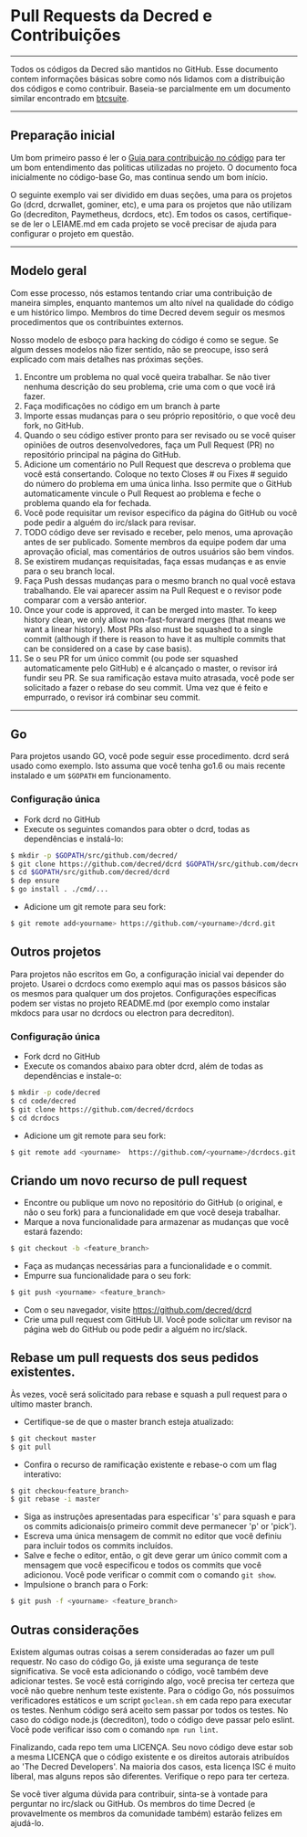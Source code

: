 # Pull Requests da Decred e Contribuições

---

Todos os códigos da Decred são mantidos no GitHub. Esse documento contem informações básicas sobre como nós lidamos com a distribuição dos códigos e como contribuir. Baseia-se parcialmente em um documento similar encontrado em  [btcsuite](https://github.com/btcsuite).

---

## Preparação inicial

Um bom primeiro passo é ler o [Guia para contribuição no código](https://github.com/decred/dcrd/blob/master/docs/code_contribution_guidelines.md) para ter um bom entendimento das politicas utilizadas no projeto. O documento foca inicialmente no código-base Go, mas continua sendo um bom início.

O seguinte exemplo vai ser dividido em duas seções, uma para os projetos Go (dcrd, dcrwallet, gominer, etc), e uma para os projetos que não utilizam Go (decrediton, Paymetheus, dcrdocs, etc). Em todos os casos, certifique-se de ler o LEIAME.md em cada projeto se você precisar de ajuda para configurar o projeto em questão.

---

## Modelo geral

Com esse processo, nós estamos tentando criar uma contribuição de maneira simples, enquanto mantemos um alto nível na qualidade do código e um histórico limpo. Membros do time Decred devem seguir os mesmos procedimentos que os contribuintes externos.

Nosso modelo de esboço para hacking do código é como se segue. Se algum desses modelos não fizer sentido, não se preocupe, isso será explicado com mais detalhes nas próximas seções.

1. Encontre um problema no qual você queira trabalhar. Se não tiver nenhuma descrição do seu problema, crie uma com o que você irá fazer.
1. Faça modificações no código em um branch à parte
1. Importe essas mudanças para o seu próprio repositório, o que você deu fork, no GitHub.
1. Quando o seu código estiver pronto para ser revisado ou se você quiser opiniões de outros desenvolvedores, faça um Pull Request (PR) no repositório principal na página do GitHub.
1. Adicione um comentário no Pull Request que descreva o problema que você está consertando. Coloque no texto Closes # ou Fixes # seguido do número do problema em uma única linha. Isso permite que o GitHub automaticamente vincule o Pull Request ao problema e feche o problema quando ela for fechada.
1. Você pode requisitar um revisor especifico da página do GitHub ou você pode pedir a alguém do irc/slack para revisar.
1. TODO código deve ser revisado e receber, pelo menos, uma aprovação antes de ser publicado. Somente membros da equipe podem dar uma aprovação oficial, mas comentários de outros usuários são bem vindos.
1. Se existirem mudanças requisitadas, faça essas mudanças e as envie para o seu branch local.
1. Faça Push dessas mudanças para o mesmo branch no qual você estava trabalhando. Ele vai aparecer assim na Pull Request e o revisor pode comparar com a versão anterior.
1. Once your code is approved, it can be merged into master.  To keep history clean, we only allow non-fast-forward merges (that means we want a linear history).  Most PRs also must be squashed to a single commit (although if there is reason to have it as multiple commits that can be considered on a case by case basis).
1. Se o seu PR for um único commit (ou pode ser squashed automaticamente pelo GitHub) e é  alcançado o master, o revisor irá fundir seu PR. Se sua ramificação estava muito atrasada, você pode ser solicitado a fazer o rebase do seu commit. Uma vez que é feito e empurrado, o revisor irá combinar seu commit.

---

## Go

Para projetos usando GO, você pode seguir esse procedimento. dcrd será usado como exemplo. Isto assuma que você tenha go1.6 ou mais recente instalado e um `$GOPATH` em funcionamento.

### Configuração única
- Fork dcrd no GitHub
- Execute os seguintes comandos para obter o dcrd, todas as dependências e instalá-lo:

```bash
$ mkdir -p $GOPATH/src/github.com/decred/
$ git clone https://github.com/decred/dcrd $GOPATH/src/github.com/decred/dcrd
$ cd $GOPATH/src/github.com/decred/dcrd
$ dep ensure
$ go install . ./cmd/...
```

- Adicione um git remote para seu fork:

```bash
$ git remote add<yourname> https://github.com/<yourname>/dcrd.git
```

## Outros projetos

Para projetos não escritos em Go, a configuração inicial vai depender do projeto. Usarei o dcrdocs como exemplo aqui mas os passos básicos são os mesmos para qualquer um dos projetos. Configurações específicas podem ser vistas no projeto README.md (por exemplo como instalar mkdocs para usar no dcrdocs ou electron para decrediton).

### Configuração única
- Fork dcrd no GitHub
- Execute os comandos abaixo para obter dcrd, além de todas as dependências e instale-o:

```bash
$ mkdir -p code/decred
$ cd code/decred
$ git clone https://github.com/decred/dcrdocs
$ cd dcrdocs
```

- Adicione um git remote para seu fork:

```bash
$ git remote add <yourname>  https://github.com/<yourname>/dcrdocs.git
```

## Criando um novo recurso de pull request
- Encontre ou publique um novo no repositório do GitHub (o original, e não o seu fork) para a funcionalidade em que você deseja trabalhar.
- Marque a nova funcionalidade para armazenar as mudanças que você estará fazendo:

```bash
$ git checkout -b <feature_branch>
```
- Faça as mudanças necessárias para a funcionalidade e o commit.
- Empurre sua funcionalidade para o seu fork:

```bash
$ git push <yourname> <feature_branch>
```
- Com o seu navegador, visite https://github.com/decred/dcrd
- Crie uma pull request com GitHub UI. Você pode solicitar um revisor na página web do GitHub ou pode pedir a alguém no irc/slack.

## Rebase um pull requests dos seus pedidos existentes.

Às vezes, você será solicitado para rebase e squash a pull request para o ultimo master branch.

- Certifique-se de que o master branch esteja atualizado:

```bash
$ git checkout master
$ git pull
```
- Confira o recurso de ramificação existente e rebase-o com um flag interativo:

```bash
$ git checkou<feature_branch>
$ git rebase -i master
```
- Siga as instruções apresentadas para especificar 's' para squash e para os commits adicionais(o primeiro commit deve permanecer 'p' or 'pick').
- Escreva uma única mensagem de commit no editor que você definiu para incluir todos os commits incluídos.
- Salve e feche o editor, então, o git deve gerar um único commit com a mensagem que você especificou e todos os commits que você adicionou. Você pode verificar o commit com o comando ```git show```.
- Impulsione o branch para o Fork:

```bash
$ git push -f <yourname> <feature_branch>
```

## Outras considerações

Existem algumas outras coisas a serem consideradas ao fazer um pull requestr. No caso do código Go, já existe uma segurança de teste significativa. Se você esta adicionando o código, você também deve adicionar testes. Se você está corrigindo algo, você precisa ter certeza que você não quebre nenhum teste existente. Para o código Go, nós possuímos verificadores estáticos e um script ```goclean.sh``` em cada repo para executar os testes. Nenhum código será aceito sem passar por todos os testes. No caso do código node.js (decrediton), todo o código deve passar pelo eslint. Você pode verificar isso com o comando ```npm run lint```.

Finalizando, cada repo tem uma LICENÇA. Seu novo código deve estar sob a mesma LICENÇA que o código existente e os direitos autorais atribuídos ao 'The Decred Developers'. Na maioria dos casos, esta licença ISC é muito liberal, mas alguns repos são diferentes. Verifique o repo para ter certeza.

Se você tiver alguma dúvida para contribuir, sinta-se à vontade para perguntar no irc/slack ou GitHub. Os membros do time Decred (e provavelmente os membros da comunidade também) estarão felizes em ajudá-lo.
